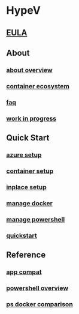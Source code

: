 # HypeV

## [EULA](EULA.md)

## About

### [about overview](about/about_overview.md)

### [container ecosystem](about/container_ecosystem.md)

### [faq](about/faq.md)

### [work in progress](about/work_in_progress.md)

## Quick Start

### [azure setup](quick_start/azure_setup.md)

### [container setup](quick_start/container_setup.md)

### [inplace setup](quick_start/inplace_setup.md)

### [manage docker](quick_start/manage_docker.md)

### [manage powershell](quick_start/manage_powershell.md)

### [quickstart](quick_start/quickstart.md)

## Reference

### [app compat](reference/app_compat.md)

### [powershell overview](reference/powershell_overview.md)

### [ps docker comparison](reference/ps_docker_comparison.md)


